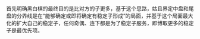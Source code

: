 首先明确黑白棋的最终目的是比对方的子更多，基于这个思路，姑且界定中盘和尾盘的分界线是在“能够确定或即将确定有稳定子形成”的局面，并基于这个局面最大化的扩大自己的稳定子，任何奇偶、连下都是为了稳定子服务，即博取更多的稳定子是最优先项。